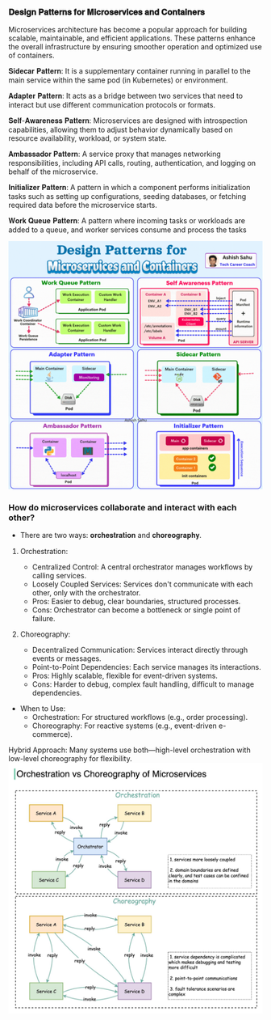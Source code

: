 ### 𝐃𝐞𝐬𝐢𝐠𝐧 𝐏𝐚𝐭𝐭𝐞𝐫𝐧𝐬 𝐟𝐨𝐫 𝐌𝐢𝐜𝐫𝐨𝐬𝐞𝐫𝐯𝐢𝐜𝐞𝐬 𝐚𝐧𝐝 𝐂𝐨𝐧𝐭𝐚𝐢𝐧𝐞𝐫𝐬

Microservices architecture has become a popular approach for building scalable, maintainable, and efficient applications. These patterns enhance the overall infrastructure by ensuring smoother operation and optimized use of containers.


𝐒𝐢𝐝𝐞𝐜𝐚𝐫 𝐏𝐚𝐭𝐭𝐞𝐫𝐧: It is a supplementary container running in parallel to the main service within the same pod (in Kubernetes) or environment.

𝐀𝐝𝐚𝐩𝐭𝐞𝐫 𝐏𝐚𝐭𝐭𝐞𝐫𝐧: It acts as a bridge between two services that need to interact but use different communication protocols or formats.

𝐒𝐞𝐥𝐟-𝐀𝐰𝐚𝐫𝐞𝐧𝐞𝐬𝐬 𝐏𝐚𝐭𝐭𝐞𝐫𝐧:  Microservices are designed with introspection capabilities, allowing them to adjust behavior dynamically based on resource availability, workload, or system state.

𝐀𝐦𝐛𝐚𝐬𝐬𝐚𝐝𝐨𝐫 𝐏𝐚𝐭𝐭𝐞𝐫𝐧:  A service proxy that manages networking responsibilities, including API calls, routing, authentication, and logging on behalf of the microservice.

𝐈𝐧𝐢𝐭𝐢𝐚𝐥𝐢𝐳𝐞𝐫 𝐏𝐚𝐭𝐭𝐞𝐫𝐧: A pattern in which a component performs initialization tasks such as setting up configurations, seeding databases, or fetching required data before the microservice starts.

𝐖𝐨𝐫𝐤 𝐐𝐮𝐞𝐮𝐞 𝐏𝐚𝐭𝐭𝐞𝐫𝐧: A pattern where incoming tasks or workloads are added to a queue, and worker services consume and process the tasks

![img.png](img.png)

### How do microservices collaborate and interact with each other?
* There are two ways: 𝐨𝐫𝐜𝐡𝐞𝐬𝐭𝐫𝐚𝐭𝐢𝐨𝐧 and 𝐜𝐡𝐨𝐫𝐞𝐨𝐠𝐫𝐚𝐩𝐡𝐲.
1. Orchestration:
    - Centralized Control: A central orchestrator manages workflows by calling services.
    - Loosely Coupled Services: Services don't communicate with each other, only with the orchestrator.
    - Pros: Easier to debug, clear boundaries, structured processes.
    - Cons: Orchestrator can become a bottleneck or single point of failure.

2. Choreography:
    - Decentralized Communication: Services interact directly through events or messages.
    - Point-to-Point Dependencies: Each service manages its interactions.
    - Pros: Highly scalable, flexible for event-driven systems.
    - Cons: Harder to debug, complex fault handling, difficult to manage dependencies.

* When to Use:
    - Orchestration: For structured workflows (e.g., order processing).
    - Choreography: For reactive systems (e.g., event-driven e-commerce).

Hybrid Approach: Many systems use both—high-level orchestration with low-level choreography for flexibility.
![](resources/images/collaboration.png)